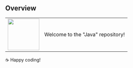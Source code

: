 ## Overview

<table>
  <td>
    <img src="https://media0.giphy.com/media/H7gdwW1UOWyRlVYpwt/giphy.gif?cid=6c09b952aqjozo9i4o7k6ayed5jnebogyskykqk5kka7aowp&ep=v1_gifs_search&rid=giphy.gif&ct=g" height="100"/>
  </td>
  <td>
    <p> Welcome to the "Java" repository! </p>
  </td>
</table>

<!--
This space is dedicated to solving programming problems from the <a href="https://www.beecrowd.com.br/judge/pt"> Beecrowd platform </a> on a daily basis. Each problem is tackled and solved in the Visual Studio environment. 
## Repository Structure
The repository is organized as follows:

- **Problems.cs:** This is the main file where you can run the solutions.
- **/Problems:** In this folder you can read each solution - the problems are numbered in the order of difficulty set by Beecrowd (1 being the easiest and so on).

## Running the Code
Since this repository is focused on problem-solving in the Visual Studio environment, you can run the code directly within Visual Studio. **Ensure that you have the necessary dependencies and configurations set up to execute C# code.**
To run it, follow these steps:

1. Open the solution in Visual Studio.
2. Locate the problem you want to review or solve
3. Change the problem number in the 'Problems.cs' file.

     Ex.:  *new Problem9()* => *new Problem3()* 
4. Navigate to the "Problems.cs" file and run it.

## Issues and Questions
If you have any questions, encounter issues, or would like to discuss a specific problem or solution, please use the "Issues" tab on the GitHub repository. Feel free to open a new issue, and I'll do my best to assist you.

## Contribution Guidelines
Contributions to this repository are welcome! If you have a different approach to solving a problem or want to add solutions to new problems, please follow these guidelines:

1. Fork the repository.
2. Create a new branch for your contributions.
3. Make your changes or additions.
4. Submit a pull request.
-->
☕ Happy coding!
